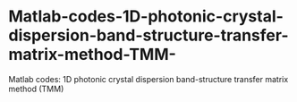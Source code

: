 # Matlab-codes-1D-photonic-crystal-dispersion-band-structure-transfer-matrix-method-TMM-
Matlab codes: 1D photonic crystal dispersion band-structure transfer matrix method (TMM) 
